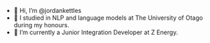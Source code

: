- 👋 Hi, I’m @jordankettles
- 👀 I studied in NLP and language models at The University of Otago during my honours.
- 🌱 I’m currently a Junior Integration Developer at Z Energy.

<!---
jordankettles/jordankettles is a ✨ special ✨ repository because its `README.md` (this file) appears on your GitHub profile.
You can click the Preview link to take a look at your changes.
--->
